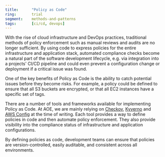 ```yaml
---
title:      "Policy as Code"
ring:       trial
segment:    methods-and-patterns
tags:       [ci/cd, devops]
---
```


With the rise of cloud infrastructure and DevOps practices, traditional methods of policy enforcement such as manual
reviews and audits are no longer sufficient. By using code to express policies for the entire infrastructure and
application stack, automated compliance checks become a natural part of the software development lifecycle,
e.g. via integration into a projects' CI/CD pipeline and could even prevent a configuration change or deployment
if a critical issue was found.

One of the key benefits of Policy as Code is the ability to catch potential issues before they become risks. For
example, a policy could be defined to ensure that all S3 buckets are encrypted, or that all EC2 instances have a
specific set of tags.

There are a number of tools and frameworks available for implementing Policy as Code. At AOE, we are mainly relying on
[Checkov](https://www.checkov.io/), [Kyverno](https://kyverno.io/) and [AWS Config](https://aws.amazon.com/config/)
at the time of writing. Each tool provides a way to define policies in code and then automate policy enforcement.
They also provide visibility into the compliance status of infrastructure and application configurations.

By defining policies as code, development teams can ensure that policies are version-controlled, easily auditable,
and consistent across all environments.
